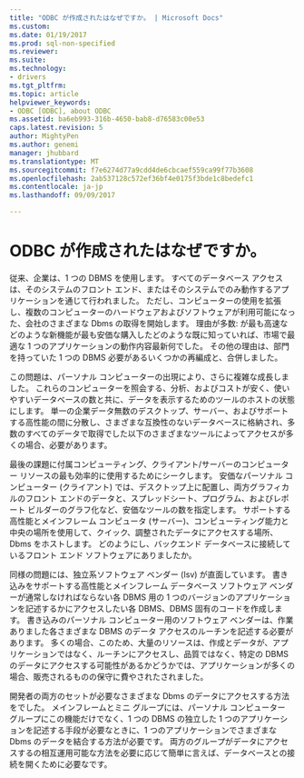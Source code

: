 ```yaml
---
title: "ODBC が作成されたはなぜですか。 | Microsoft Docs"
ms.custom: 
ms.date: 01/19/2017
ms.prod: sql-non-specified
ms.reviewer: 
ms.suite: 
ms.technology:
- drivers
ms.tgt_pltfrm: 
ms.topic: article
helpviewer_keywords:
- ODBC [ODBC], about ODBC
ms.assetid: ba6eb993-316b-4650-bab8-d76583c00e53
caps.latest.revision: 5
author: MightyPen
ms.author: genemi
manager: jhubbard
ms.translationtype: MT
ms.sourcegitcommit: f7e6274d77a9cdd4de6cbcaef559ca99f77b3608
ms.openlocfilehash: 2ab537128c572ef36bf4e0175f3bde1c8bedefc1
ms.contentlocale: ja-jp
ms.lasthandoff: 09/09/2017

---
```

# <a name="why-was-odbc-created"></a>ODBC が作成されたはなぜですか。
従来、企業は、1 つの DBMS を使用します。 すべてのデータベース アクセスは、そのシステムのフロント エンド、またはそのシステムでのみ動作するアプリケーションを通じて行われました。 ただし、コンピューターの使用を拡張し、複数のコンピューターのハードウェアおよびソフトウェアが利用可能になった、会社のさまざまな Dbms の取得を開始します。 理由が多数: が最も高速などのような新機能が最も安価な購入したどのような既に知っていれば、市場で最適な 1 つのアプリケーションの動作内容最新何でした。 その他の理由は、部門を持っていた 1 つの DBMS 必要があるいくつかの再編成と、合併しました。  
  
 この問題は、パーソナル コンピューターの出現により、さらに複雑な成長しました。 これらのコンピューターを照会する、分析、およびコストが安く、使いやすいデータベースの数と共に、データを表示するためのツールのホストの状態にします。 単一の企業データ無数のデスクトップ、サーバー、およびサポートする高性能の間に分散し、さまざまな互換性のないデータベースに格納され、多数のすべてのデータで取得でした以下のさまざまなツールによってアクセスが多くの場合、必要があります。  
  
 最後の課題に付属コンピューティング、クライアント/サーバーのコンピューター リソースの最も効率的に使用するためにシークします。 安価なパーソナル コンピューター (クライアント) では、デスクトップ上に配置し、両方グラフィカルのフロント エンドのデータと、スプレッドシート、プログラム、およびレポート ビルダーのグラフ化など、安価なツールの数を指定します。 サポートする高性能とメインフレーム コンピュータ (サーバー)、コンピューティング能力と中央の場所を使用して、クイック、調整されたデータにアクセスする場所、Dbms をホストします。 どのようにし、バックエンド データベースに接続しているフロント エンド ソフトウェアにありましたか。  
  
 同様の問題には、独立系ソフトウェア ベンダー (Isv) が直面しています。 書き込みをサポートする高性能とメインフレーム データベース ソフトウェア ベンダーが通常しなければならない各 DBMS 用の 1 つのバージョンのアプリケーションを記述するかにアクセスしたい各 DBMS、DBMS 固有のコードを作成します。 書き込みのパーソナル コンピューター用のソフトウェア ベンダーは、作業ありました各さまざまな DBMS のデータ アクセスのルーチンを記述する必要があります。 多くの場合、このため、大量のリソースは、作成とデータが、アプリケーションではなく、ルーチンにアクセスし、品質ではなく、特定の DBMS のデータにアクセスする可能性があるかどうかでは、アプリケーションが多くの場合、販売されるものの保守に費やされたされました。  
  
 開発者の両方のセットが必要なさまざまな Dbms のデータにアクセスする方法をでした。 メインフレームとミニ グループには、パーソナル コンピューター グループにこの機能だけでなく、1 つの DBMS の独立した 1 つのアプリケーションを記述する手段が必要なときに、1 つのアプリケーションでさまざまな Dbms のデータを結合する方法が必要です。 両方のグループがデータにアクセスするの相互運用可能な方法を必要に応じて簡単に言えば、データベースとの接続を開くために必要なです。
